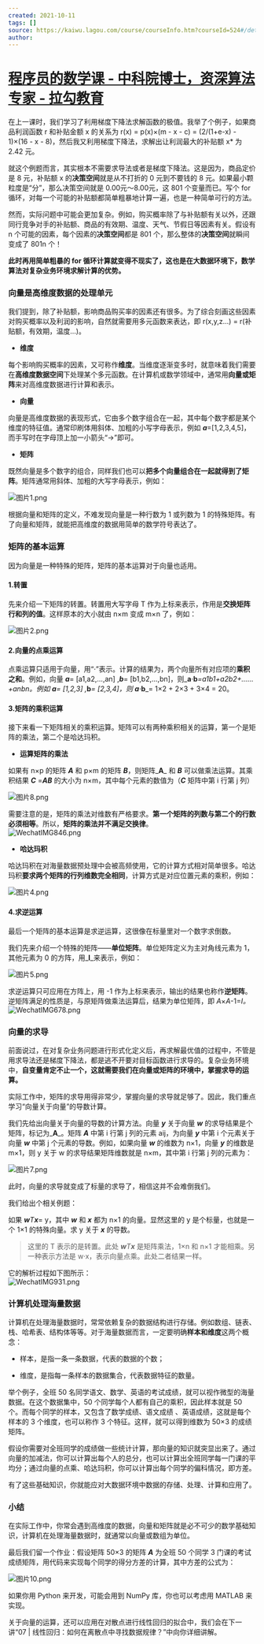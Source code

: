 ```yaml
---
created: 2021-10-11
tags: []
source: https://kaiwu.lagou.com/course/courseInfo.htm?courseId=524#/detail/pc?id=5000
author: 
---
```


# [程序员的数学课 - 中科院博士，资深算法专家 - 拉勾教育](https://kaiwu.lagou.com/course/courseInfo.htm?courseId=524#/detail/pc?id=5000)


在上一课时，我们学习了利用梯度下降法求解函数的极值。我举了个例子，如果商品利润函数 r 和补贴金额 x 的关系为 r(x) = p(x)×(m - x - c) = (2/(1+e-x) - 1)×(16 - x - 8)，然后我又利用梯度下降法，求解出让利润最大的补贴额 x\* 为 2.42 元。

就这个例题而言，其实根本不需要求导法或者是梯度下降法。这是因为，商品定价是 8 元，补贴额 x 的**决策空间**就是从不打折的 0 元到不要钱的 8 元。如果最小颗粒度是“分”，那么决策空间就是 0.00元～8.00元，这 801 个变量而已。写个 for 循环，对每一个可能的补贴额都简单粗暴地计算一遍，也是一种简单可行的方法。

然而，实际问题中可能会更加复杂。例如，购买概率除了与补贴额有关以外，还跟同行竞争对手的补贴额、商品的有效期、温度、天气、节假日等因素有关。假设有 n 个可能的因素，每个因素的**决策空间**都是 801 个，那么整体的**决策空间**就瞬间变成了 801n 个！

**此时再用简单粗暴的 for 循环计算就变得不现实了，这也是在大数据环境下，数学算法对复杂业务环境求解计算的优势。**

### 向量是高维度数据的处理单元

我们提到，除了补贴额，影响商品购买率的因素还有很多。为了综合刻画这些因素对购买概率以及利润的影响，自然就需要用多元函数来表达，即 r(x,y,z...) = r(补贴额，有效期，温度...)。

-   **维度**
    

每个影响购买概率的因素，又可称作**维度**。当维度逐渐变多时，就意味着我们需要在**高维度数据空间**下处理某个多元函数。在计算机或数学领域中，通常用**向量或矩阵**来对高维度数据进行计算和表示。

-   **向量**
    

向量是高维度数据的表现形式，它由多个数字组合在一起，其中每个数字都是某个维度的特征值。通常印刷体用斜体、加粗的小写字母表示，例如 _**a**_\=\[1,2,3,4,5\]，而手写时在字母顶上加一小箭头“→”即可。

-   **矩阵**
    

既然向量是多个数字的组合，同样我们也可以**把多个向量组合在一起就得到了矩阵**。矩阵通常用斜体、加粗的大写字母表示，例如：

![图片1.png](https://s0.lgstatic.com/i/image/M00/6C/06/Ciqc1F-qW2KAVC2eAAAqW3NSwxg911.png)

根据向量和矩阵的定义，不难发现向量是一种行数为 1 或列数为 1 的特殊矩阵。有了向量和矩阵，就能把高维度的数据用简单的数学符号表达了。

### 矩阵的基本运算

因为向量是一种特殊的矩阵，矩阵的基本运算对于向量也适用。

#### 1.转置

先来介绍一下矩阵的转置。转置用大写字母 T 作为上标来表示，作用是**交换矩阵行和列的值**。这样原本的大小就由 n×m 变成 m×n 了，例如：

![图片2.png](https://s0.lgstatic.com/i/image/M00/6C/11/CgqCHl-qW22ATIEBAABmF6xQrH8325.png)

#### 2.向量的点乘运算

点乘运算只适用于向量，用“·”表示。计算的结果为，两个向量所有对应项的**乘积之和**。例如，向量 _**a**_\= \[a1,a2,...,an\] ,_**b**_\= \[b1,b2,...,bn\]，则_**a**_·_**b**_\=a1b1+a2b2+……+anbn。例如 _**a**_\= \[1,2,3\] ,_**b**_\= \[2,3,4\]，则 _**a**_·_**b**_\= 1×2 + 2×3 + 3×4 = 20。

#### 3.矩阵的乘积运算

接下来看一下矩阵相关的乘积运算。矩阵可以有两种乘积相关的运算，第一个是矩阵的乘法，第二个是哈达玛积。

-   **运算矩阵的乘法**
    

如果有 n×p 的矩阵 _**A**_ 和 p×m 的矩阵 _**B**_，则矩阵_**A**_ 和 _**B**_ 可以做乘法运算。其乘积结果 _**C**_ =_**AB**_ 的大小为 n×m，其中每个元素的数值为（_**C**_ 矩阵中第 i 行第 j 列）

![图片8.png](https://s0.lgstatic.com/i/image/M00/6C/06/Ciqc1F-qW36AaufQAACCC2N6w4Y661.png)

需要注意的是，矩阵的乘法对维数有严格要求。**第一个矩阵的列数与第二个的行数必须相等**。所以，**矩阵的乘法并不满足交换律**。  
![WechatIMG846.png](https://s0.lgstatic.com/i/image/M00/6E/A4/CgqCHl-zPpaAdglhAACpwikeCDc307.png)

-   **哈达玛积**
    

哈达玛积在对海量数据预处理中会被高频使用，它的计算方式相对简单很多。哈达玛积**要求两个矩阵的行列维数完全相同**，计算方式是对应位置元素的乘积，例如：

![图片4.png](https://s0.lgstatic.com/i/image/M00/6C/11/CgqCHl-qW5CASFf5AAB7d4ZJSIo496.png)

#### 4.求逆运算

最后一个矩阵的基本运算是求逆运算，这很像在标量里对一个数字求倒数。

我们先来介绍一个特殊的矩阵——**单位矩阵**。单位矩阵定义为主对角线元素为 1，其他元素为 0 的方阵，用_**I**_来表示，例如：

![图片5.png](https://s0.lgstatic.com/i/image/M00/6C/06/Ciqc1F-qW5uAYSTVAAAmUORxc6w260.png)

求逆运算只可应用在方阵上，用 -1 作为上标来表示，输出的结果也称作**逆矩阵**。逆矩阵满足的性质是，与原矩阵做乘法运算后，结果为单位矩阵，即 _A_×_A_\-1\=_I。_  
![WechatIMG678.png](https://s0.lgstatic.com/i/image/M00/6D/04/Ciqc1F-snJuADWmWAACZ999lC2A440.png)

### 向量的求导

前面说过，在对复杂业务问题进行形式化定义后，再求解最优值的过程中，不管是用求导法还是梯度下降法，都是逃不开要对目标函数进行求导的。复杂业务环境中，**自变量肯定不止一个，这就需要我们在向量或矩阵的环境中，掌握求导的运算。**

实际工作中，矩阵的求导用得非常少，掌握向量的求导就足够了。因此，我们重点学习“向量关于向量”的导数计算。

我们先给出向量关于向量的导数的计算方法。向量 _**y**_ 关于向量 _**w**_ 的求导结果是个矩阵，标记为_**A**_。矩阵 _**A**_ 中第 i 行第 j 列的元素 aij，为向量 _**y**_ 中第 i 个元素关于向量 _**w**_ 中第 j 个元素的导数。例如，如果向量 _**w**_ 的维数为 n×1，向量 _**y**_ 的维数是 m×1，则 y 关于 w 的求导结果矩阵维数就是 n×m，其中第 i 行第 j 列的元素为：

![图片7.png](https://s0.lgstatic.com/i/image/M00/6C/06/Ciqc1F-qW6-AUmfJAAA_3qflnHM248.png)

此时，向量的求导就变成了标量的求导了，相信这并不会难倒我们。

我们给出个相关例题：

如果 _**w**_T_**x**_\= y，其中 _**w**_ 和 _**x**_ 都为 n×1 的向量。显然这里的 y 是个标量，也就是一个 1×1 的特殊向量。求 y 关于 _**x**_ 的导数。

> 这里的 T 表示的是转置。此处 _**w**_T_**x**_ 是矩阵乘法，1×n 和 n×1 才能相乘。另一种表示方法是 w·x，表示向量点乘。此处二者结果一样。

它的解析过程如下图所示：  
![WechatIMG931.png](https://s0.lgstatic.com/i/image/M00/70/84/CgqCHl-7MuuANagGAAD83Oq_rRE087.png)

### 计算机处理海量数据

计算机在处理海量数据时，常常依赖复杂的数据结构进行存储。例如数组、链表、栈、哈希表、结构体等等。对于海量数据而言，一定要明确**样本和维度**这两个概念：

-   样本，是指一条一条数据，代表的数据的个数；
    
-   维度，是指每一条样本的数据集合，代表数据特征的数量。
    

举个例子，全班 50 名同学语文、数学、英语的考试成绩，就可以视作微型的海量数据。在这个数据集中，50 个同学每个人都有自己的乘积，因此样本就是 50 个。而每个同学的样本，又包含了数学成绩、语文成绩 、英语成绩，这就是每个样本的 3 个维度，也可以称作 3 个特征。这样，就可以得到维数为 50×3 的成绩矩阵。

假设你需要对全班同学的成绩做一些统计计算，那向量的知识就突显出来了。通过向量的加减法，你可以计算出每个人的总分，也可以计算出全班同学每一门课的平均分；通过向量的点乘、哈达玛积，你可以计算出每个同学的偏科情况，即方差。

有了这些基础知识，你就能应对大数据环境中数据的存储、处理、计算和应用了。

### 小结

在实际工作中，你常会遇到高维度的数据，向量和矩阵就是必不可少的数学基础知识，计算机在处理海量数据时，就通常以向量或数组为单位。

最后我们留一个作业：假设矩阵 50×3 的矩阵 _**A**_ 为全班 50 个同学 3 门课的考试成绩矩阵，用代码来实现每个同学的得分方差的计算，其中方差的公式为：

![图片10.png](https://s0.lgstatic.com/i/image/M00/6C/07/Ciqc1F-qW8GAWfqFAABETcKbFZI117.png)

如果你用 Python 来开发，可能会用到 NumPy 库，你也可以考虑用 MATLAB 来实现。

关于向量的运算，还可以应用在对散点进行线性回归的拟合中，我们会在下一讲“07 | 线性回归：如何在离散点中寻找数据规律？”中向你详细讲解。
